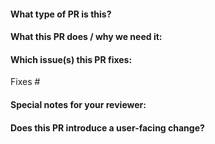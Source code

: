 <!--  Thanks for sending a pull request!  Here are some tips for you:
1. 如果这是你的第一次，请阅读我们的贡献指南：<https://github.com/halo-dev/halo/blob/master/CONTRIBUTING.md>。
1. If this is your first time, please read our contributor guidelines: <https://github.com/halo-dev/halo/blob/master/CONTRIBUTING.md>.
2. 请根据你解决问题的类型为 Pull Request 添加合适的标签。
2. Please label this pull request according to what type of issue you are addressing, especially if this is a release targeted pull request.
3. 请确保你已经添加并运行了适当的测试。
3. Ensure you have added or ran the appropriate tests for your PR.
-->

#### What type of PR is this?

<!--
添加其中一个类别：
Add one of the following kinds:

/kind bug
/kind cleanup
/kind documentation
/kind feature
/kind optimization

适当添加其中一个或多个类别（可选）：
Optionally add one or more of the following kinds if applicable:

/kind api-change
/kind deprecation
/kind failing-test
/kind flake
/kind regression
-->

#### What this PR does / why we need it:

#### Which issue(s) this PR fixes:

<!--
PR 合并时自动关闭 issue。
Automatically closes linked issue when PR is merged.

用法：`Fixes #<issue 号>`，或者 `Fixes (粘贴 issue 完整链接)`
Usage: `Fixes #<issue number>`, or `Fixes (paste link of issue)`.
-->
Fixes #

#### Special notes for your reviewer:

#### Does this PR introduce a user-facing change?

<!--
如果当前 Pull Request 的修改不会造成用户侧的任何变更，在 `release-note` 代码块儿中填写 `NONE`。
否则请填写用户侧能够理解的 Release Note。如果当前 Pull Request 包含破坏性更新（Break Change），
Release Note 需要以 `action required` 开头。
If no, just write "NONE" in the release-note block below.
If yes, a release note is required:
Enter your extended release note in the block below. If the PR requires additional action from users switching to the new release, include the string "action required".
-->

```release-note
```
